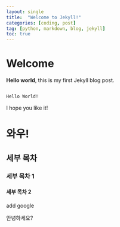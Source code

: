 ```yaml
---
layout: single
title:  "Welcome to Jekyll!"
categories: [coding, post]
tag: [python, markdown, blog, jekyll]
toc: true
---
```


# Welcome

**Hello world**, this is my first Jekyll blog post.

``` markdown

Hello World!

```

I hope you like it!

# 와우!

## 세부 목차

### 세부 목차 1 

#### 세부 목차 2

add google

안녕하세요? 